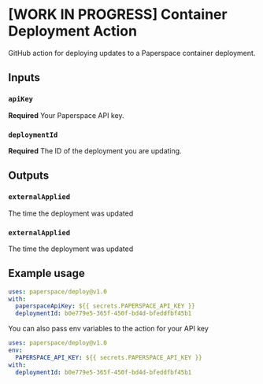 # [WORK IN PROGRESS] Container Deployment Action
GitHub action for deploying updates to a Paperspace container deployment.

## Inputs

### `apiKey`

**Required** Your Paperspace API key.

### `deploymentId`

**Required** The ID of the deployment you are updating.

## Outputs

### `externalApplied`

The time the deployment was updated

### `externalApplied`

The time the deployment was updated

## Example usage

```yaml
uses: paperspace/deploy@v1.0
with:
  paperspaceApiKey: ${{ secrets.PAPERSPACE_API_KEY }}
  deploymentId: b0e779e5-365f-450f-bd4d-bfeddfbf45b1
```

You can also pass env variables to the action for your API key

```yaml
uses: paperspace/deploy@v1.0
env:
  PAPERSPACE_API_KEY: ${{ secrets.PAPERSPACE_API_KEY }}
with:
  deploymentId: b0e779e5-365f-450f-bd4d-bfeddfbf45b1
```